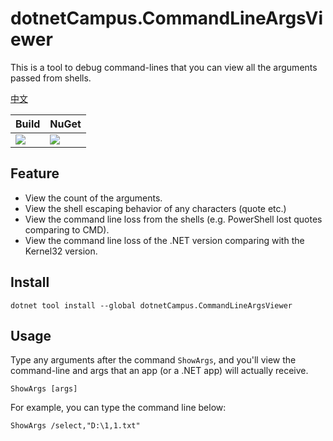 # dotnetCampus.CommandLineArgsViewer

This is a tool to debug command-lines that you can view all the arguments passed from shells.

[中文](docs/zh-cn/README.md)

| Build | NuGet |
|--|--|
|![](https://github.com/dotnet-campus/dotnetCampus.CommandLineArgsViewer/workflows/.NET%20Core/badge.svg)|[![](https://img.shields.io/nuget/v/dotnetCampus.CommandLineArgsViewer.svg)](https://www.nuget.org/packages/dotnetCampus.CommandLineArgsViewer)|

## Feature

- View the count of the arguments.
- View the shell escaping behavior of any characters (quote etc.)
- View the command line loss from the shells (e.g. PowerShell lost quotes comparing to CMD).
- View the command line loss of the .NET version comparing with the Kernel32 version.

## Install

```
dotnet tool install --global dotnetCampus.CommandLineArgsViewer
```

## Usage

Type any arguments after the command `ShowArgs`, and you'll view the command-line and args that an app (or a .NET app) will actually receive.

```
ShowArgs [args]
```

For example, you can type the command line below:

```
ShowArgs /select,"D:\1,1.txt"
```